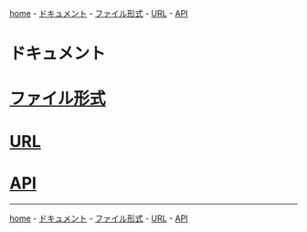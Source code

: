 [home](../README.md#readme) -
[ドキュメント](index-jp.md#readme) -
[ファイル形式](format-jp.md#readme) -
[URL](url-jp.md#readme) -
[API](api-jp.md#readme)

# ドキュメント

# [ファイル形式](format-jp.md#readme)

# [URL](url-jp.md#readme)

# [API](api-jp.md#readme)

- - -

[home](../README.md#readme) -
[ドキュメント](index-jp.md#readme) -
[ファイル形式](format-jp.md#readme) -
[URL](url-jp.md#readme) -
[API](api-jp.md#readme)
